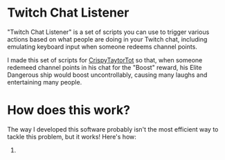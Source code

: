 # Twitch Chat Listener
"Twitch Chat Listener" is a set of scripts you can use to trigger various actions based on what people are doing in your Twitch chat, including emulating keyboard input when someone redeems channel points.

I made this set of scripts for [CrispyTaytorTot](https://twitch.tv/crispytaytortot) so that, when someone redemeed channel points in his chat for the "Boost" reward, his Elite Dangerous ship would boost uncontrollably, causing many laughs and entertaining many people.

# How does this work?
The way I developed this software probably isn't the most efficient way to tackle this problem, but it works! Here's how:

1. 